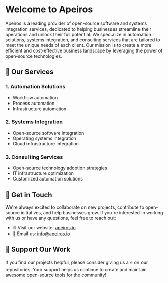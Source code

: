 # Welcome to Apeiros

Apeiros is a leading provider of open-source software and systems integration services, dedicated to helping businesses streamline their operations and unlock their full potential. We specialize in automation solutions, systems integration, and consulting services that are tailored to meet the unique needs of each client. Our mission is to create a more efficient and cost-effective business landscape by leveraging the power of open-source technologies.

## 🚀 Our Services

### 1. Automation Solutions

- Workflow automation
- Process automation
- Infrastructure automation

### 2. Systems Integration

- Open-source software integration
- Operating systems integration
- Cloud infrastructure integration

### 3. Consulting Services

- Open-source technology adoption strategies
- IT infrastructure optimization
- Customized automation solutions

## 🤝 Get in Touch

We're always excited to collaborate on new projects, contribute to open-source initiatives, and help businesses grow. If you're interested in working with us or have any questions, feel free to reach out:

- 🌐 Visit our website: [apeiros.io](https://apeiros.io)
- 📧 Email us: [info@apeiros.io](mailto:info@apeiros.io)

## 🌟 Support Our Work

If you find our projects helpful, please consider giving us a ⭐️ on our repositories. Your support helps us continue to create and maintain awesome open-source tools for the community!

